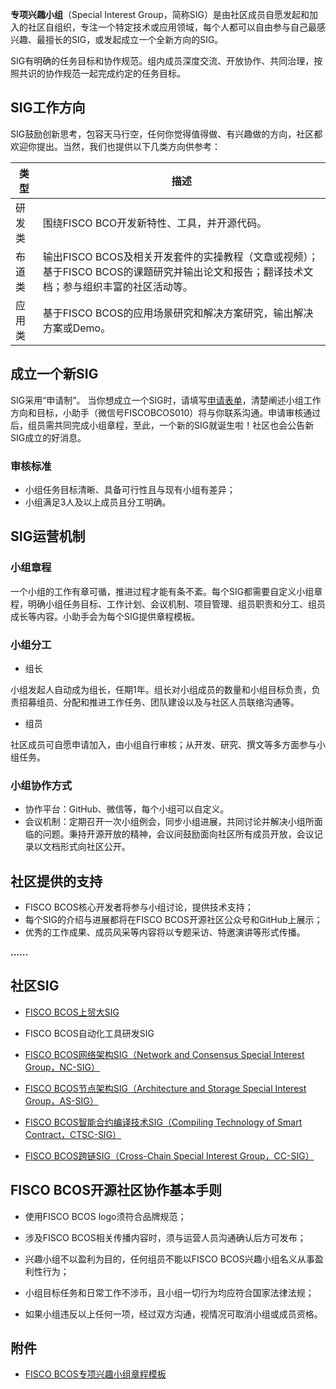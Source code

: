 **专项兴趣小组**（Special Interest Group，简称SIG）是由社区成员自愿发起和加入的社区自组织，专注一个特定技术或应用领域，每个人都可以自由参与自己最感兴趣、最擅长的SIG，或发起成立一个全新方向的SIG。



SIG有明确的任务目标和协作规范。组内成员深度交流、开放协作、共同治理，按照共识的协作规范一起完成约定的任务目标。



## **SIG工作方向**

SIG鼓励创新思考，包容天马行空，任何你觉得值得做、有兴趣做的方向，社区都欢迎你提出。当然，我们也提供以下几类方向供参考：

| 类型   | 描述                                                         |
| ------ | ------------------------------------------------------------ |
| 研发类 | 围绕FISCO BCO开发新特性、工具，并开源代码。                  |
| 布道类 | 输出FISCO BCOS及相关开发套件的实操教程（文章或视频）；基于FISCO BCOS的课题研究并输出论文和报告；翻译技术文档；参与组织丰富的社区活动等。 |
| 应用类 | 基于FISCO BCOS的应用场景研究和解决方案研究，输出解决方案或Demo。 |

## **成立一个新SIG**

SIG采用“申请制”。 当你想成立一个SIG时，请填写[申请表单](https://wj.qq.com/s2/7773399/ee41)，清楚阐述小组工作方向和目标，小助手（微信号FISCOBCOS010）将与你联系沟通。申请审核通过后，组员需共同完成小组章程，至此，一个新的SIG就诞生啦！社区也会公告新SIG成立的好消息。

### **审核标准**

- 小组任务目标清晰、具备可行性且与现有小组有差异；
- 小组满足3人及以上成员且分工明确。



## **SIG运营机制**

### **小组章程**



一个小组的工作有章可循，推进过程才能有条不紊。每个SIG都需要自定义小组章程，明确小组任务目标、工作计划、会议机制、项目管理、组员职责和分工、组员成长等内容。小助手会为每个SIG提供章程模板。



### **小组分工**

- 组长

小组发起人自动成为组长，任期1年。组长对小组成员的数量和小组目标负责，负责招募组员、分配和推进工作任务、团队建设以及与社区人员联络沟通等。



- 组员

社区成员可自愿申请加入，由小组自行审核；从开发、研究、撰文等多方面参与小组任务。



### **小组协作方式**

- 协作平台：GitHub、微信等，每个小组可以自定义。
- 会议机制：定期召开一次小组例会，同步小组进展，共同讨论并解决小组所面临的问题。秉持开源开放的精神，会议间鼓励面向社区所有成员开放，会议记录以文档形式向社区公开。



## **社区提供的支持**

- FISCO BCOS核心开发者将参与小组讨论，提供技术支持；
- 每个SIG的介绍与进展都将在FISCO BCOS开源社区公众号和GitHub上展示；
- 优秀的工作成果、成员风采等内容将以专题采访、特邀演讲等形式传播。

**......**



## **社区SIG**

- [FISCO BCOS上贸大SIG](FISCO%20BCOS%20SUIBE%20SIG%20README.md)

- FISCO BCOS自动化工具研发SIG

- [FISCO BCOS网络架构SIG（Network and Consensus Special Interest Group，NC-SIG）](./NC-SIG/README.md)

- [FISCO BCOS节点架构SIG（Architecture and Storage Special Interest Group，AS-SIG）](./AS-SIG/README.md)

- [FISCO BCOS智能合约编译技术SIG（Compiling Technology of Smart Contract，CTSC-SIG）](./CTSC-SIG/README.md)

- [FISCO BCOS跨链SIG（Cross-Chain Special Interest Group，CC-SIG）](./CC-SIG/README.md)




## **FISCO BCOS开源社区协作基本手则**
- 使用FISCO BCOS logo须符合品牌规范；

- 涉及FISCO BCOS相关传播内容时，须与运营人员沟通确认后方可发布；

- 兴趣小组不以盈利为目的，任何组员不能以FISCO BCOS兴趣小组名义从事盈利性行为；

- 小组目标任务和日常工作不涉币，且小组一切行为均应符合国家法律法规；

- 如果小组违反以上任何一项，经过双方沟通，视情况可取消小组或成员资格。



## **附件**

- [FISCO BCOS专项兴趣小组章程模板](https://share.weiyun.com/CPEr7sv8)


